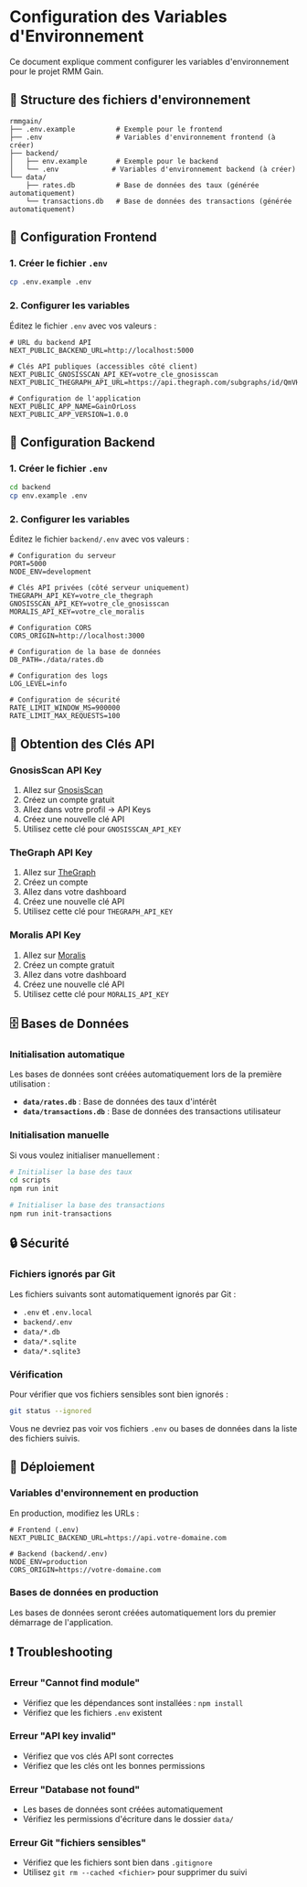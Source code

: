 # Configuration des Variables d'Environnement

Ce document explique comment configurer les variables d'environnement pour le projet RMM Gain.

## 📁 Structure des fichiers d'environnement

```
rmmgain/
├── .env.example          # Exemple pour le frontend
├── .env                  # Variables d'environnement frontend (à créer)
├── backend/
│   ├── env.example       # Exemple pour le backend
│   └── .env             # Variables d'environnement backend (à créer)
└── data/
    ├── rates.db          # Base de données des taux (générée automatiquement)
    └── transactions.db   # Base de données des transactions (générée automatiquement)
```

## 🚀 Configuration Frontend

### 1. Créer le fichier `.env`

```bash
cp .env.example .env
```

### 2. Configurer les variables

Éditez le fichier `.env` avec vos valeurs :

```env
# URL du backend API
NEXT_PUBLIC_BACKEND_URL=http://localhost:5000

# Clés API publiques (accessibles côté client)
NEXT_PUBLIC_GNOSISSCAN_API_KEY=votre_cle_gnosisscan
NEXT_PUBLIC_THEGRAPH_API_URL=https://api.thegraph.com/subgraphs/id/QmVH7ota6caVV2ceLY91KYYh6BJs2zeMScTTYgKDpt7VRg

# Configuration de l'application
NEXT_PUBLIC_APP_NAME=GainOrLoss
NEXT_PUBLIC_APP_VERSION=1.0.0
```

## 🔧 Configuration Backend

### 1. Créer le fichier `.env`

```bash
cd backend
cp env.example .env
```

### 2. Configurer les variables

Éditez le fichier `backend/.env` avec vos valeurs :

```env
# Configuration du serveur
PORT=5000
NODE_ENV=development

# Clés API privées (côté serveur uniquement)
THEGRAPH_API_KEY=votre_cle_thegraph
GNOSISSCAN_API_KEY=votre_cle_gnosisscan
MORALIS_API_KEY=votre_cle_moralis

# Configuration CORS
CORS_ORIGIN=http://localhost:3000

# Configuration de la base de données
DB_PATH=./data/rates.db

# Configuration des logs
LOG_LEVEL=info

# Configuration de sécurité
RATE_LIMIT_WINDOW_MS=900000
RATE_LIMIT_MAX_REQUESTS=100
```

## 🔑 Obtention des Clés API

### GnosisScan API Key
1. Allez sur [GnosisScan](https://gnosisscan.io/)
2. Créez un compte gratuit
3. Allez dans votre profil → API Keys
4. Créez une nouvelle clé API
5. Utilisez cette clé pour `GNOSISSCAN_API_KEY`

### TheGraph API Key
1. Allez sur [TheGraph](https://thegraph.com/)
2. Créez un compte
3. Allez dans votre dashboard
4. Créez une nouvelle clé API
5. Utilisez cette clé pour `THEGRAPH_API_KEY`

### Moralis API Key
1. Allez sur [Moralis](https://moralis.io/)
2. Créez un compte gratuit
3. Allez dans votre dashboard
4. Créez une nouvelle clé API
5. Utilisez cette clé pour `MORALIS_API_KEY`

## 🗄️ Bases de Données

### Initialisation automatique

Les bases de données sont créées automatiquement lors de la première utilisation :

- **`data/rates.db`** : Base de données des taux d'intérêt
- **`data/transactions.db`** : Base de données des transactions utilisateur

### Initialisation manuelle

Si vous voulez initialiser manuellement :

```bash
# Initialiser la base des taux
cd scripts
npm run init

# Initialiser la base des transactions
npm run init-transactions
```

## 🔒 Sécurité

### Fichiers ignorés par Git

Les fichiers suivants sont automatiquement ignorés par Git :

- `.env` et `.env.local`
- `backend/.env`
- `data/*.db`
- `data/*.sqlite`
- `data/*.sqlite3`

### Vérification

Pour vérifier que vos fichiers sensibles sont bien ignorés :

```bash
git status --ignored
```

Vous ne devriez pas voir vos fichiers `.env` ou bases de données dans la liste des fichiers suivis.

## 🚀 Déploiement

### Variables d'environnement en production

En production, modifiez les URLs :

```env
# Frontend (.env)
NEXT_PUBLIC_BACKEND_URL=https://api.votre-domaine.com

# Backend (backend/.env)
NODE_ENV=production
CORS_ORIGIN=https://votre-domaine.com
```

### Bases de données en production

Les bases de données seront créées automatiquement lors du premier démarrage de l'application.

## ❗ Troubleshooting

### Erreur "Cannot find module"
- Vérifiez que les dépendances sont installées : `npm install`
- Vérifiez que les fichiers `.env` existent

### Erreur "API key invalid"
- Vérifiez que vos clés API sont correctes
- Vérifiez que les clés ont les bonnes permissions

### Erreur "Database not found"
- Les bases de données sont créées automatiquement
- Vérifiez les permissions d'écriture dans le dossier `data/`

### Erreur Git "fichiers sensibles"
- Vérifiez que les fichiers sont bien dans `.gitignore`
- Utilisez `git rm --cached <fichier>` pour supprimer du suivi 